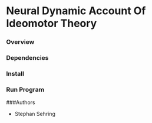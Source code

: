 # Neural Dynamic Account Of Ideomotor Theory

### Overview

### Dependencies

### Install

### Run Program

###Authors
* Stephan Sehring
